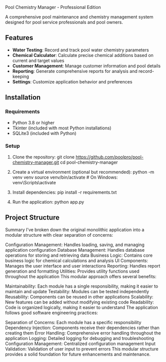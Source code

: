  Pool Chemistry Manager - Professional Edition

A comprehensive pool maintenance and chemistry management system designed for pool service professionals and pool owners.

## Features

- **Water Testing**: Record and track pool water chemistry parameters
- **Chemical Calculator**: Calculate precise chemical additions based on current and target values
- **Customer Management**: Manage customer information and pool details
- **Reporting**: Generate comprehensive reports for analysis and record-keeping
- **Settings**: Customize application behavior and preferences

## Installation

### Requirements

- Python 3.8 or higher
- Tkinter (included with most Python installations)
- SQLite3 (included with Python)

### Setup
1. Clone the repository:
git clone https://github.com/poolpro/pool-chemistry-manager.git cd pool-chemistry-manager

2. Create a virtual environment (optional but recommended):
python -m venv venv source venv/bin/activate # On Windows: venv\Scripts\activate

3. Install dependencies:
pip install -r requirements.txt

4. Run the application:
python app.py

## Project Structure
Summary
I've broken down the original monolithic application into a modular structure with clear separation of concerns:

Configuration Management: Handles loading, saving, and managing application configuration
Database Management: Handles database operations for storing and retrieving data
Business Logic: Contains core business logic for chemical calculations and analysis
UI Components: Manages the user interface and user interactions
Reporting: Handles report generation and formatting
Utilities: Provides utility functions used throughout the application
This modular approach offers several benefits:

Maintainability: Each module has a single responsibility, making it easier to maintain and update
Testability: Modules can be tested independently
Reusability: Components can be reused in other applications
Scalability: New features can be added without modifying existing code
Readability: Code is organized logically, making it easier to understand
The application follows good software engineering practices:

Separation of Concerns: Each module has a specific responsibility
Dependency Injection: Components receive their dependencies rather than creating them
Error Handling: Comprehensive error handling throughout the application
Logging: Detailed logging for debugging and troubleshooting
Configuration Management: Centralized configuration management
Input Validation: Validation of user input to prevent errors
This modular structure provides a solid foundation for future enhancements and maintenance.